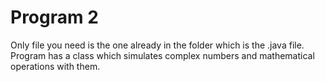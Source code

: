# Program 2
Only file you need is the one already in the folder which is the .java file.
Program has a class which simulates complex numbers and mathematical operations with them.
